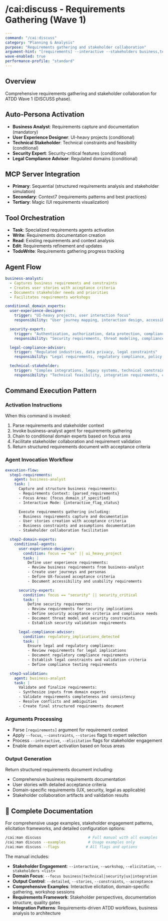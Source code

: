 # /cai:discuss - Requirements Gathering (Wave 1)

```yaml
---
command: "/cai:discuss"
category: "Planning & Analysis"
purpose: "Requirements gathering and stakeholder collaboration"
argument-hint: "[requirements] --interactive --stakeholders business,technical"
wave-enabled: true
performance-profile: "standard"
---
```

## Overview

Comprehensive requirements gathering and stakeholder collaboration for ATDD Wave 1 (DISCUSS phase).

## Auto-Persona Activation
- **Business Analyst**: Requirements capture and documentation (mandatory)
- **User Experience Designer**: UI-heavy projects (conditional)
- **Technical Stakeholder**: Technical constraints and feasibility (conditional)
- **Security Expert**: Security-critical features (conditional)
- **Legal Compliance Advisor**: Regulated domains (conditional)

## MCP Server Integration
- **Primary**: Sequential (structured requirements analysis and stakeholder simulation)
- **Secondary**: Context7 (requirements patterns and best practices)
- **Tertiary**: Magic (UI requirements visualization)

## Tool Orchestration
- **Task**: Specialized requirements agents activation
- **Write**: Requirements documentation creation
- **Read**: Existing requirements and context analysis
- **Edit**: Requirements refinement and updates
- **TodoWrite**: Requirements gathering progress tracking

## Agent Flow
```yaml
business-analyst:
  - Captures business requirements and constraints
  - Creates user stories with acceptance criteria
  - Documents stakeholder needs and priorities
  - Facilitates requirements workshops

conditional_domain_experts:
  user-experience-designer:
    trigger: "UI-heavy projects, user interaction focus"
    responsibility: "User journey mapping, interaction design, accessibility requirements"

  security-expert:
    trigger: "Authentication, authorization, data protection, compliance"
    responsibility: "Security requirements, threat modeling, compliance validation"

  legal-compliance-advisor:
    trigger: "Regulated industries, data privacy, legal constraints"
    responsibility: "Legal requirements, regulatory compliance, policy constraints"

  technical-stakeholder:
    trigger: "Complex integrations, legacy systems, technical constraints"
    responsibility: "Technical feasibility, integration requirements, constraint documentation"
```

## Command Execution Pattern

### Activation Instructions
When this command is invoked:
1. Parse requirements and stakeholder context
2. Invoke business-analyst agent for requirements gathering
3. Chain to conditional domain experts based on focus area
4. Facilitate stakeholder collaboration and requirement validation
5. Return structured requirements document with acceptance criteria

### Agent Invocation Workflow
```yaml
execution-flow:
  step1-requirements:
    agent: business-analyst
    task: |
      Capture and structure business requirements:
      - Requirements Context: {parsed_requirements}
      - Focus Area: {focus_domain_if_specified}
      - Interactive Mode: {interactive_flag_status}

      Execute requirements gathering including:
      - Business requirements capture and documentation
      - User stories creation with acceptance criteria
      - Business constraints and assumptions documentation
      - Stakeholder collaboration facilitation

  step2-domain-experts:
    conditional-agents:
      user-experience-designer:
        condition: focus == "ux" || ui_heavy_project
        task: |
          Define user experience requirements:
          - Review business requirements from business-analyst
          - Create user journeys and personas
          - Define UX-focused acceptance criteria
          - Document accessibility and usability requirements

      security-expert:
        condition: focus == "security" || security_critical
        task: |
          Define security requirements:
          - Review requirements for security implications
          - Define security acceptance criteria and compliance needs
          - Document threat model and security constraints
          - Establish security validation requirements

      legal-compliance-advisor:
        condition: regulatory_implications_detected
        task: |
          Ensure legal and regulatory compliance:
          - Review requirements for legal implications
          - Document regulatory compliance requirements
          - Establish legal constraints and validation criteria
          - Define compliance testing requirements

  step3-validation:
    agent: business-analyst
    task: |
      Validate and finalize requirements:
      - Synthesize inputs from domain experts
      - Validate requirements completeness and consistency
      - Resolve conflicts and ambiguities
      - Create final structured requirements document
```

### Arguments Processing
- Parse `[requirements]` argument for requirement context
- Apply `--focus`, `--constraints`, `--stories` flags to expert selection
- Process `--interactive`, `--elicitation` flags for stakeholder engagement
- Enable domain expert activation based on focus areas

### Output Generation
Return structured requirements document including:
- Comprehensive business requirements documentation
- User stories with detailed acceptance criteria
- Domain-specific requirements (UX, security, legal as applicable)
- Stakeholder collaboration artifacts and validation results

## 📖 Complete Documentation

For comprehensive usage examples, stakeholder engagement patterns, elicitation frameworks, and detailed configuration options:

```bash
/cai:man discuss                     # Full manual with all examples
/cai:man discuss --examples          # Usage examples only
/cai:man discuss --flags            # All flags and options
```

The manual includes:
- **Stakeholder Engagement**: `--interactive`, `--workshop`, `--elicitation`, `--stakeholders <list>`
- **Domain Focus**: `--focus business|technical|security|ux|integration`
- **Output Control**: `--detailed`, `--stories`, `--constraints`, `--acceptance`
- **Comprehensive Examples**: Interactive elicitation, domain-specific gathering, workshop sessions
- **Requirements Framework**: Stakeholder perspectives, documentation structure, quality gates
- **Integration Patterns**: Requirements-driven ATDD workflows, business analysis to architecture
